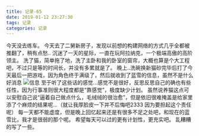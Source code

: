 ```yaml
---
title: 记录-65
date: 2019-01-12 23:27:30
tags: 记录
categories: 记录
---
```

今天没去练车。
今天去了二舅新房子，发现以前想的构建网络的方式几乎全都被推翻了，稍有点愁..
沉迷了一天的星际，一直在玩阿拉纳克，一个极端高傲的高阶领主。
洗了猫，简单拖了地，洗了主卧和我的卧室的窗帘，大概也算是个大工程吧，不过只是等的时间长，并没有多累就是了。
晚上..洗碗换新猫砂完毕后打了今天最后一把游戏，因为角色终于满级了，然后就收到了蓝雪的信息，虽然不是什么好消息
![信息](/img/记录65-1.jpg)
至于听了这些话的感觉...感觉不是很好，反思反思自己的确也有些任性，因为行事准则很大程度都是“靠感觉”，极度缺少计划。
虽然说养猫这点可以安慰自己说“逼着自己做点什么，毛绒绒的很治愈”，但是依旧很难掩盖是给家里添了个麻烦的结果呢...（就让我厚脸皮一下并不后悔吧2333 因为要担起这个责任呢）
每一天都不能虚度，但是晚上回忆起来还是有很多不足之处吧，和现在的蓝雪比，我才是很弱的那个呢。
希望每天可以过的更有计划性，更充实吧。
乱糟糟的写了一些。